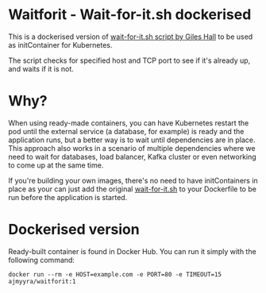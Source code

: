 # Waitforit - Wait-for-it.sh dockerised

This is a dockerised version of [wait-for-it.sh script by Giles Hall](https://github.com/vishnubob/wait-for-it) to be used as initContainer for Kubernetes. 

The script checks for specified host and TCP port to see if it's already up, and waits if it is not. 

# Why?

When using ready-made containers, you can have Kubernetes restart the pod until the external service (a database, for example) is ready and the application runs, but a better way is to wait until dependencies are in place. This approach also works in a scenario of multiple dependencies where we need to wait for databases, load balancer, Kafka cluster or even networking to come up at the same time.

If you're building your own images, there's no need to have initContainers in place as your can just add the original [wait-for-it.sh](https://github.com/vishnubob/wait-for-it/blob/master/wait-for-it.sh) to your Dockerfile to be run before the application is started.

# Dockerised version

Ready-built container is found in Docker Hub. You can run it simply with the following command:

```
docker run --rm -e HOST=example.com -e PORT=80 -e TIMEOUT=15 ajmyyra/waitforit:1
```

